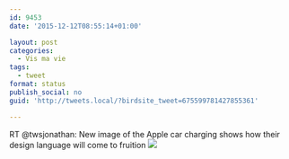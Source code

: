 ```yaml
---
id: 9453
date: '2015-12-12T08:55:14+01:00'

layout: post
categories:
  - Vis ma vie
tags:
  - tweet
format: status
publish_social: no
guid: 'http://tweets.local/?birdsite_tweet=675599781427855361'

---
```


RT @twsjonathan: New image of the Apple car charging shows how their design language will come to fruition ![](http://tweets.local/wp-content/uploads/twitter-archive/tweets_media/675599781427855361-CV5PaadWUAIWc0n.png)